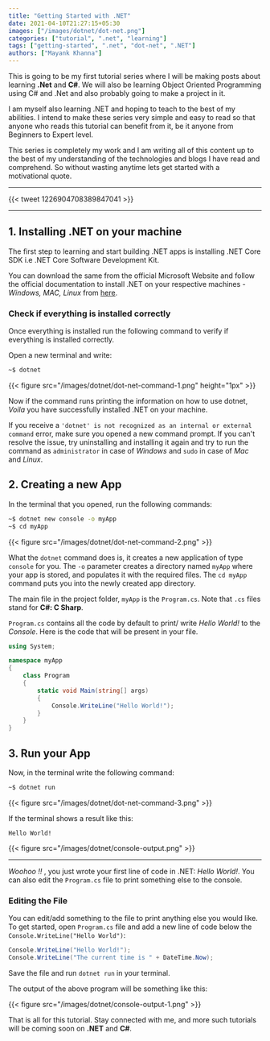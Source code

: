 ```yaml
---
title: "Getting Started with .NET"
date: 2021-04-10T21:27:15+05:30
images: ["/images/dotnet/dot-net.png"]
categories: ["tutorial", ".net", "learning"]
tags: ["getting-started", ".net", "dot-net", ".NET"]
authors: ["Mayank Khanna"]
---
```


This is going to be my first tutorial series where I will be making posts about learning **.Net** and **C#**.<!--more--> We will also be learning Object Oriented Programming using C# and .Net and also probably going to make a project in it.

I am myself also learning .NET and hoping to teach to the best of my abilities. I intend to make these series very simple and easy to read so that anyone who reads this tutorial can benefit from it, be it anyone from Beginners to Expert level.

This series is completely my work and I am writing all of this content up to the best of my understanding of the technologies and blogs I have read and comprehend. So without wasting anytime lets get started with a motivational quote.

---

{{< tweet 1226904708389847041 >}}

---

## 1. Installing .NET on your machine

The first step to learning and start building .NET apps is installing .NET Core SDK i.e .NET Core Software Development Kit.

You can download the same from the official Microsoft Website and follow the official documentation to install .NET on your respective machines - _Windows, MAC, Linux_ from [here](https://docs.microsoft.com/en-in/dotnet/core/install/).

### Check if everything is installed correctly

Once everything is installed run the following command to verify if everything is installed correctly.

Open a new terminal and write:

```bash
~$ dotnet
```

{{< figure src="/images/dotnet/dot-net-command-1.png" height="1px" >}}

Now if the command runs printing the information on how to use dotnet, _Voila_ you have successfully installed .NET on your machine.

If you receive a `'dotnet' is not recognized as an internal or external command` error, make sure you opened a new command prompt. If you can't resolve the issue, try uninstalling and installing it again and try to run the command as `administrator` in case of _Windows_ and `sudo` in case of _Mac_ and _Linux_.

## 2. Creating a new App

In the terminal that you opened, run the following commands:

```bash
~$ dotnet new console -o myApp
~$ cd myApp
```

{{< figure src="/images/dotnet/dot-net-command-2.png" >}}

What the `dotnet` command does is, it creates a new application of type `console` for you. The `-o` parameter creates a directory named `myApp` where your app is stored, and populates it with the required files. The `cd myApp` command puts you into the newly created app directory.

The main file in the project folder, `myApp` is the `Program.cs`. Note that `.cs` files stand for **C#: C Sharp**.

`Program.cs` contains all the code by default to print/ write _Hello World!_ to the _Console_. Here is the code that will be present in your file.

```csharp
using System;

namespace myApp
{
    class Program
    {
        static void Main(string[] args)
        {
            Console.WriteLine("Hello World!");
        }
    }
}
```

## 3. Run your App

Now, in the terminal write the following command:

```bash
~$ dotnet run
```

{{< figure src="/images/dotnet/dot-net-command-3.png" >}}

If the terminal shows a result like this:

``` console
Hello World!
```

{{< figure src="/images/dotnet/console-output.png" >}}

---

*Woohoo !!* , you just wrote your first line of code in .NET: *Hello World!*. You can also edit the `Program.cs` file to print something else to the console.

### Editing the File

You can edit/add something to the file to print anything else you would like. To get started, open `Program.cs` file and add a new line of code below the `Console.WriteLine("Hello World")`:

``` csharp
Console.WriteLine("Hello World!");
Console.WriteLine("The current time is " + DateTime.Now);
```

Save the file and run `dotnet run` in your terminal.

The output of the above program will be something like this:

{{< figure src="/images/dotnet/console-output-1.png" >}}

That is all for this tutorial. Stay connected with me, and more such tutorials will be coming soon on **.NET** and **C#**.
